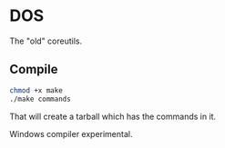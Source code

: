 # DOS
The "old" coreutils.

## Compile
```bash
chmod +x make
./make commands
```
That will create a tarball which has the commands in it.

Windows compiler experimental.

